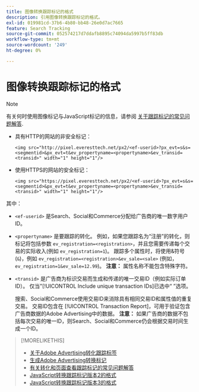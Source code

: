 ```yaml
---
title: 图像转换跟踪标记的格式
description: 引用图像转换跟踪标记的格式。
exl-id: 019981cd-37b6-4b80-bb48-26e0d7ac7665
feature: Search Tracking
source-git-commit: 052574217d7ddafb8895c74094da5997b5ff83db
workflow-type: tm+mt
source-wordcount: '249'
ht-degree: 0%

---
```


# 图像转换跟踪标记的格式

>[!NOTE]
>
>有关何时使用图像标记与JavaScript标记的信息，请参阅 [关于跟踪标记的常见问题解答](/help/search-social-commerce/tracking/faqs-conversion-page-view-tracking-tags.md).

* 具有HTTP的网站的非安全标记：

  `<img src="http://pixel.everesttech.net/px2/<ef-userid>?px_evt=s&s=<segmentid>&px_evt=t&ev_propertyname=<propertyname>&ev_transid=<transid>" width="1" height="1"/>`

* 使用HTTPS的网站的安全标记：

  `<img src="https://pixel.everesttech.net/px2/<ef-userid>?px_evt=s&s=<segmentid>&px_evt=t&ev_propertyname=<propertyname>&ev_transid=<transid>" width="1" height="1"/>`

其中：

* `<ef-userid>` 是Search、Social和Commerce分配给广告商的唯一数字用户ID。

* `<propertyname>` 是要跟踪的转化。 例如，如果您跟踪名为“注册”的转化，则标记将包括参数 `ev_registration=<registration>`，并且您需要传递每个交易的实际收入(例如 `ev_registration=1`)。 跟踪多个属性时，将使用&amp;符号(`&`)，例如 `ev_registration=<registration>&ev_sale=<sale>` (例如， `ev_registration=1&ev_sale=12.99`)。 **注意：**  属性名称不能包含特殊字符。

* `<transid>` 是广告商为标识交易而生成和传递的唯一交易ID（例如实际订单ID）。 仅当&quot;[!UICONTROL Include unique transaction IDs]已选中“ ”选项。

  搜索、Social和Commerce使用交易ID来消除具有相同交易ID和属性值的重复交易。 交易ID包含在 [!UICONTROL Transaction Report]，可用于验证包含广告商数据的Adobe Advertising中的数据。 **注意：** 如果广告商的数据不包括每次交易的唯一ID，则Search、Social和Commerce仍会根据交易时间生成一个ID。

<!-- add more links -->

>[!MORELIKETHIS]
>
>* [关于Adobe Advertising转化跟踪标签](/help/search-social-commerce/tracking/conversion-tracking-advertising.md)
>* [生成Adobe Advertising转换标记](/help/search-social-commerce/tools/conversion-tag-generate.md)
>* [有关转化和页面查看跟踪标记的常见问题解答](/help/search-social-commerce/tracking/faqs-conversion-page-view-tracking-tags.md)
>* [JavaScript转换跟踪标记版本2的格式](format-conversion-tag-jsv2.md)
>* [JavaScript转换跟踪标记版本3的格式](format-conversion-tag-jsv3.md)
